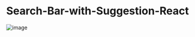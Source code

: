 # Search-Bar-with-Suggestion-React
![image](https://github.com/user-attachments/assets/3e71df71-e872-43eb-93b6-004539b9c6d3)
